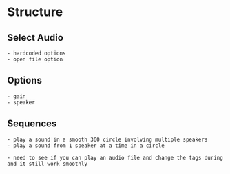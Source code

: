 


# Structure



## Select Audio
    - hardcoded options
    - open file option


## Options
    - gain
    - speaker


## Sequences
    - play a sound in a smooth 360 circle involving multiple speakers
    - play a sound from 1 speaker at a time in a circle

    - need to see if you can play an audio file and change the tags during and it still work smoothly